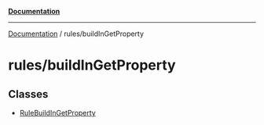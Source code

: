 [**Documentation**](../../README.md)

***

[Documentation](../../README.md) / rules/buildInGetProperty

# rules/buildInGetProperty

## Classes

- [RuleBuildInGetProperty](classes/RuleBuildInGetProperty.md)
